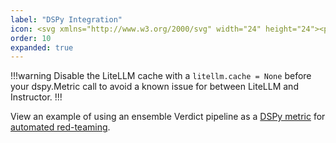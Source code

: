 ```yaml
---
label: "DSPy Integration"
icon: <svg xmlns="http://www.w3.org/2000/svg" width="24" height="24"><path fill="#ef3e33" d="M2.8 0.15c-1.9 0.04-2.27 0.09-2.42 0.37C0.15 0.99 0.04 22.43 0.29 22.71c0.33 0.33 7.38 0.57 15.67 0.51 4.28-0.04 7.87-0.13 7.96-0.2 0.07-0.09 0.15-5.2 0.15-11.35V0.48l-0.55-0.16C23.01 0.15 7.94 0.02 2.8 0.15M12.05 1.81c0.04 0.35 0.02 0.92-0.05 1.24C11.9 3.61 11.83 3.66 11.24 3.66c-0.48 0-0.79 0.15-1.19 0.53-0.48 0.49-0.53 0.66-0.53 1.76s0.05 1.26 0.53 1.76c0.4 0.38 0.71 0.53 1.19 0.53 0.75 0 0.77 0.02 0.46 1.78-0.24 1.32-0.16 1.3-2.42 0.97-1.76-0.26-2.03-0.09-1.87 1.19 0.15 1.24-0.13 1.56-1.39 1.56-1.08 0-1.23-0.2-0.93-1.45 0.29-1.23 0.09-1.35-2.16-1.45l-1.83-0.07V7.43c0-1.81 0.05-3.99 0.13-4.83l0.11-1.5 5.33 0.04 5.33 0.05zM22.69 1.21l0.59 0.13-0.05 4.91c-0.04 2.69-0.09 4.92-0.15 4.98-0.05 0.04-0.73 0.13-1.5 0.2l-1.43 0.13v-0.92c0-0.79-0.07-0.97-0.59-1.39-0.53-0.46-0.7-0.49-1.85-0.42-1.17 0.05-1.32 0.11-1.81 0.68-0.48 0.53-0.55 0.73-0.46 1.41L15.53 11.72l-1.32-0.11c-0.71-0.07-1.37-0.18-1.45-0.26-0.09-0.07-0.05-0.62 0.05-1.21 0.11-0.6 0.18-1.5 0.15-2l-0.05-0.92-0.92-0.05c-1.15-0.07-1.37-0.27-1.37-1.23 0-0.99 0.31-1.28 1.26-1.12 0.97 0.15 1.15-0.13 1.26-2.09l0.09-1.65h4.43c2.44 0 4.71 0.05 5.02 0.11M18.83 10.06c0.18 0.11 0.24 0.49 0.18 1.32l-0.05 1.17 2.16-0.04L23.26 12.45v1.98c0 1.08-0.05 3.26-0.13 4.83l-0.11 2.89H12.45V19.63l1.01 0.04c1.32 0.02 1.92-0.51 2.07-1.87 0.18-1.98-0.59-2.91-2.25-2.73l-1.01 0.11v-0.95c0-1.76-0.04-1.72 1.85-1.54 2.51 0.26 2.93 0.02 2.51-1.37-0.2-0.7-0.18-0.77 0.2-1.08 0.44-0.37 1.57-0.46 2-0.18m-15.01 2.67c0.11 1.68 0.57 2.11 2.31 2.11 1.72 0 2.49-0.66 2.49-2.11 0-0.6 0.04-0.64 0.6-0.62 0.31 0 0.92 0.05 1.32 0.13l0.71 0.13L11.19 13.92c-0.02 0.86 0.04 1.79 0.15 2.09 0.18 0.46 0.27 0.51 0.81 0.4 1.98-0.37 1.94-0.37 2.14 0.15 0.27 0.73 0.22 1.3-0.13 1.74-0.31 0.37-0.38 0.38-1.37 0.16-0.82-0.16-1.12-0.16-1.28 0-0.13 0.13-0.22 0.86-0.22 1.9l-0.02 1.7-2.29 0.05c-1.26 0.04-3.55 0-5.07-0.05L1.1 21.94V11.88l1.34 0.05 1.32 0.05z"/></svg>
order: 10
expanded: true
---
```


!!!warning
Disable the LiteLLM cache with a `litellm.cache = None` before your dspy.Metric call to avoid a known issue for between LiteLLM and Instructor.
!!!

View an example of using an ensemble Verdict pipeline as a [DSPy metric](https://dspy.ai/learn/evaluation/metrics/) for [automated red-teaming](https://github.com/haizelabs/dspy-redteam/blob/master/redteam.py#L99).
